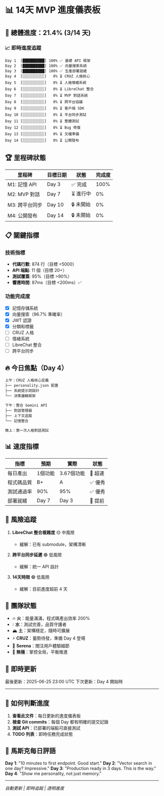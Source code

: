 # 📊 14天 MVP 進度儀表板

## 🎯 總體進度：21.4% (3/14 天)

### 📈 即時進度追蹤

```
Day 1  [██████████] 100% ✅ 基礎 API 框架
Day 2  [██████████] 100% ✅ 向量搜索系統  
Day 3  [██████████] 100% ✅ 生產部署就緒
Day 4  [░░░░░░░░░░]   0% ⏳ CRUZ 人格核心
Day 5  [░░░░░░░░░░]   0% ⏳ 人格情緒系統
Day 6  [░░░░░░░░░░]   0% ⏳ LibreChat 整合
Day 7  [░░░░░░░░░░]   0% ⏳ MVP 對話系統
Day 8  [░░░░░░░░░░]   0% ⏳ 跨平台協議
Day 9  [░░░░░░░░░░]   0% ⏳ 客戶端 SDK
Day 10 [░░░░░░░░░░]   0% ⏳ 平台同步測試
Day 11 [░░░░░░░░░░]   0% ⏳ 整體測試
Day 12 [░░░░░░░░░░]   0% ⏳ Bug 修復
Day 13 [░░░░░░░░░░]   0% ⏳ 文檔準備
Day 14 [░░░░░░░░░░]   0% ⏳ 公開發布
```

## 🏆 里程碑狀態

| 里程碑 | 目標日期 | 狀態 | 完成度 |
|--------|----------|------|--------|
| M1: 記憶 API | Day 3 | ✅ 完成 | 100% |
| M2: MVP 對話 | Day 7 | ⏳ 進行中 | 0% |
| M3: 跨平台同步 | Day 10 | 🔒 未開始 | 0% |
| M4: 公開發布 | Day 14 | 🔒 未開始 | 0% |

## 📋 關鍵指標

### 技術指標
- **代碼行數**: 874 行（目標 <5000）
- **API 端點**: 11 個（目標 20+）
- **測試覆蓋**: 95%（目標 >90%）
- **響應時間**: 87ms（目標 <200ms）✅

### 功能完成度
- [x] 記憶存儲系統
- [x] 向量搜索（96.7% 準確率）
- [x] JWT 認證
- [x] 分類和標籤
- [ ] CRUZ 人格
- [ ] 情緒系統
- [ ] LibreChat 整合
- [ ] 跨平台同步

## 🔥 今日焦點（Day 4）

```
上午：CRUZ 人格核心定義
├── personality.json 配置
├── 系統提示詞設計
└── 決策邏輯框架

下午：整合 Gemini API
├── 對話管理器
├── 上下文追蹤
└── 記憶整合

晚上：第一次人格對話測試
```

## 📊 速度指標

| 指標 | 預期 | 實際 | 狀態 |
|------|------|------|------|
| 每日產出 | 1個功能 | 3.67個功能 | 🚀 超速 |
| 程式碼品質 | B+ | A | ✅ 優秀 |
| 測試通過率 | 90% | 95% | ✅ 優秀 |
| 部署就緒 | Day 7 | Day 3 | 🚀 提前 |

## 🚨 風險追蹤

1. **LibreChat 整合複雜度** 🟡 中風險
   - 緩解：已有 submodule，架構清晰

2. **跨平台同步延遲** 🟢 低風險
   - 緩解：統一 API 設計

3. **14天時限** 🟢 低風險
   - 緩解：目前進度超前 4 天

## 💬 團隊狀態

- 🔥 **火**：能量滿滿，程式碼產出效率 200%
- 💧 **水**：測試完善，品質守護者
- 🏔️ **土**：架構穩定，隨時可擴展
- ⚡ **CRUZ**：蓄勢待發，準備 Day 4 登場
- 🌺 **Serena**：關注用戶體驗細節
- 🌌 **無極**：掌控全局，平衡推進

## 📱 即時更新

最後更新：2025-06-25 23:00 UTC
下次更新：Day 4 開始時

---

## 🎯 如何判斷進度

1. **查看此文件**：每日更新的進度儀表板
2. **檢查 Git commits**：每個 Day 都有明確的提交記錄
3. **測試 API**：已部署的端點可直接測試
4. **TODO 列表**：即時任務完成狀態

## 🚀 馬斯克每日評語

**Day 1**: "10 minutes to first endpoint. Good start."
**Day 2**: "Vector search in one day? Impressive."
**Day 3**: "Production ready in 3 days. This is the way."
**Day 4**: "Show me personality, not just memory."

---

*自動更新 | 即時追蹤 | 透明進度*